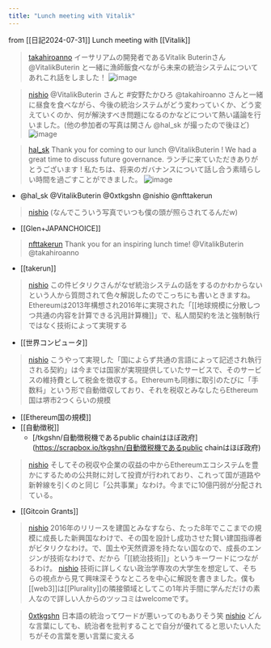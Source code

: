 ```yaml
---
title: "Lunch meeting with Vitalik"
---
```


from [[日記2024-07-31]]
Lunch meeting with [[Vitalik]]
> [takahiroanno](https://x.com/takahiroanno/status/1818517641893757304) イーサリアムの開発者であるVitalik Buterinさん   @VitalikButerin と一緒に漁師飯食べながら未来の統治システムについてあれこれ話をしました！
>  ![image](https://pbs.twimg.com/media/GTyqkp8agAEdz1I?format=jpg&name=medium#.png)


> [nishio](https://x.com/nishio/status/1818500160139542780) @VitalikButerin さんと #安野たかひろ @takahiroanno さんと一緒に昼食を食べながら、今後の統治システムがどう変わっていくか、どう変えていくのか、何が解決すべき問題になるのかなどについて熱い議論を行いました。(他の参加者の写真は関さん @hal_sk が撮ったので後ほど)
>  ![image](https://pbs.twimg.com/media/GTycQTabYAAyZiZ?format=jpg&name=medium#.png)

> [hal_sk](https://x.com/hal_sk/status/1818518334943695244) Thank you for coming to our lunch  @VitalikButerin !
>  We had a great time to discuss future governance.
>  ランチに来ていただきありがとうございます  !
>  私たちは、将来のガバナンスについて話し合う素晴らしい時間を過ごすことができました。
>  ![image](https://gyazo.com/0e6ca81bd682e382acc89c6aa3df3078/thumb/1000)
- @hal_sk @VitalikButerin @0xtkgshn @nishio @nfttakerun

> [nishio](https://x.com/nishio/status/1818514073270861900) (なんでこういう写真でいつも僕の頭が照らされてるんだw)
- [[Glen+JAPANCHOICE]]

> [nfttakerun](https://x.com/nfttakerun/status/1818525059650130314) Thank you for an inspiring lunch time!  @VitalikButerin @takahiroanno
- [[takerun]]


> [nishio](https://x.com/nishio/status/1818517641893757304) この件ビタリクさんがなぜ統治システムの話をするのかわからないという人から質問されて色々解説したのでこっちにも書いときますね。Ethereumは2013年構想され2016年に実現された「[[地球規模に分散しつつ共通の内容を計算できる汎用計算機]]」で、私人間契約を法と強制執行ではなく技術によって実現する
- [[世界コンピュータ]]
> [nishio](https://x.com/nishio/status/1819168756280840274) こうやって実現した「国によらず共通の言語によって記述され執行される契約」は今までは国家が実現提供していたサービスで、そのサービスの維持費として税金を徴収する。Ethereumも同様に取引のたびに「手数料」という形で自動徴収しており、それを税収とみなしたらEthereum国は堺市2つくらいの規模
- [[Ethereum国の規模]]
- [[自動徴税]]
    - [/tkgshn/自動徴税機であるpublic chainはほぼ政府](https://scrapbox.io/tkgshn/自動徴税機であるpublic chainはほぼ政府)
> [nishio](https://x.com/nishio/status/1819171093368000561) そしてその税収や企業の収益の中からEthereumエコシステムを豊かにするための公共財に対して投資が行われており、これって国が道路や新幹線を引くのと同じ「公共事業」なわけ。今までに10億円弱が分配されている。
- [[Gitcoin Grants]]
> [nishio](https://x.com/nishio/status/1819173016552853582) 2016年のリリースを建国とみなすなら、たった8年でここまでの規模に成長した新興国なわけで、その国を設計し成功させた賢い建国指導者がビタリクなわけ。で、国土や天然資源を持たない国なので、成長のエンジンが技術なわけで、だから「[[統治技術]]」というキーワードにつながるわけ。
> [nishio](https://x.com/nishio/status/1819174109936603177) 技術に詳しくない政治学専攻の大学生を想定して、そちらの視点から見て興味深そうなところを中心に解説を書きました。僕も[[web3]]は[[Plurality]]の隣接領域としてこの1年片手間に学んだだけの素人なので詳しい人からのツッコミはwelcomeです。

> [0xtkgshn](https://x.com/0xtkgshn/status/1819168657567896046) 日本語の統治ってワードが悪いってのもありそう笑
> [nishio](https://x.com/nishio/status/1819178323811225816) どんな言葉にしても、統治者を批判することで自分が優れてると思いたい人たちがその言葉を悪い言葉に変える

